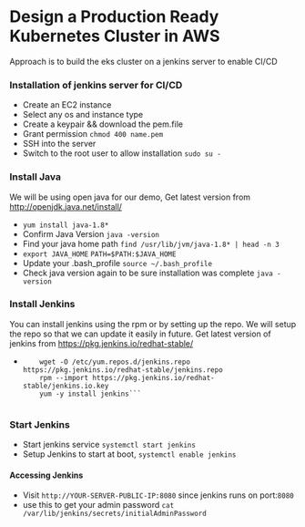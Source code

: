 # Design a Production Ready Kubernetes Cluster in AWS


Approach is to build the eks cluster on a jenkins server to enable CI/CD

### Installation of jenkins server for CI/CD
- Create an EC2 instance
- Select any os and instance type
- Create a keypair && download the pem.file
- Grant permission `chmod 400 name.pem`
- SSH into the server
- Switch to the root user to allow installation `sudo su -`

### Install Java
We will be using open java for our demo, Get latest version from http://openjdk.java.net/install/
- `yum install java-1.8*`
- Confirm Java Version `java -version`
- Find your java home path `find /usr/lib/jvm/java-1.8* | head -n 3`
- ```export JAVA_HOME```
  ```PATH=$PATH:$JAVA_HOME```
- Update your .bash_profile `source ~/.bash_profile`
- Check java version again to be sure installation was complete `java -version`

### Install Jenkins
You can install jenkins using the rpm or by setting up the repo. We will setup the repo so that we can update it easily in future. Get latest version of jenkins from https://pkg.jenkins.io/redhat-stable/
- ```yum -y install wget
      wget -O /etc/yum.repos.d/jenkins.repo https://pkg.jenkins.io/redhat-stable/jenkins.repo
      rpm --import https://pkg.jenkins.io/redhat-stable/jenkins.io.key
      yum -y install jenkins```
      
 ### Start Jenkins
 -  Start jenkins service `systemctl start jenkins`
 -  Setup Jenkins to start at boot, `systemctl enable jenkins`
 #### Accessing Jenkins
 -  Visit `http://YOUR-SERVER-PUBLIC-IP:8080` since jenkins runs on port:`8080`
 -  use this to get your admin password `cat /var/lib/jenkins/secrets/initialAdminPassword`
 

 
